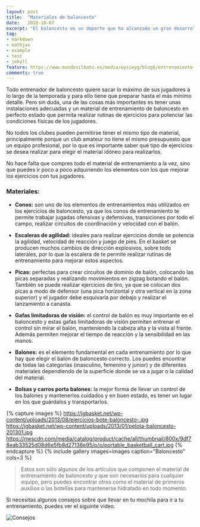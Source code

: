 ```yaml
---
layout: post
title:  "Materiales de baloncesto"
date:   2020-10-07
excerpt: "El baloncesto es un deporte que ha alcanzado un gran desarrollo y popularidad en todo el planeta, siendo actualmente una de las prácticas deportivas más influyentes y relevantes a nivel global."
tag:
- markdown 
- mathjax
- example
- test
- jekyll
feature: https://www.mundosilbato.es/media/wysiwyg/blog6/entrenamiento-baloncesto.jpg
comments: true
---
```


Todo entrenador de baloncesto quiere sacar lo máximo de sus jugadores a lo largo de la temporada y para ello tiene que preparar hasta el más mínimo detalle. Pero sin duda, una de las cosas más importantes es tener unas instalaciones adecuadas y un material de entrenamiento de baloncesto en perfecto estado que permita realizar rutinas de ejercicios para potenciar las condiciones físicas de los jugadores.

No todos los clubes pueden permitirse tener el mismo tipo de material, principalmente porque un club amateur no tiene el mismo presupuesto que un equipo profesional, por lo que es importante saber qué tipo de ejercicios se desea realizar para elegir el material idóneo para realizarlos.

No hace falta que compres todo el material de entrenamiento a la vez, sino que puedes ir poco a poco adquiriendo los elementos con los que mejorar los ejercicios con tus jugadores.

### Materiales:

* **Conos:** son uno de los elementos de entrenamientos más utilizados en los ejercicios de baloncesto, ya que los conos de entrenamiento te permite trabajar jugadas ofensivas y defensivas, transiciones por todo el campo, realizar circuitos de coordinación y velocidad con el balón.

* **Escaleras de agilidad:** ideales para realizar ejercicios donde se potencia la agilidad, velocidad de reacción y juego de pies. En el basket se producen muchos cambios de dirección explosivos, sobre todo laterales, por lo que la escalera de te permite realizar rutinas de entrenamiento para mejorar estos aspectos.

* **Picas:** perfectas para crear circuitos de dominio de balón, colocando las picas separadas y realizando movimientos en zigzag botando el balón. También se puede realizar ejercicios de tiro, ya que se colocan dos picas a modo de defensor (una pica horizontal y otra vertical en la zona superior) y el jugador debe esquivarla por debajo y realizar el lanzamiento a canasta.

* **Gafas limitadoras de visión:** el control de balón es muy importante en el baloncesto y estas gafas limitadoras de visión permiten entrenar el control sin mirar el balón, manteniendo la cabeza alta y la vista al frente. Además permiten mejorar el tiempo de reacción y la sensibilidad en las manos.

* **Balones:** es el elemento fundamental en cada entrenamiento por lo que hay que elegir el balón de baloncesto correcto. Los puedes encontrar de todas las categorías (masculino, femenino y junior) y de diferentes materiales dependiendo de la superficie donde se va a jugar o la calidad del material.

* **Bolsas y carros porta balones:** la mejor forma de llevar un control de los balones y mantenerlos cuidados y en buen estado, es tener un lugar en los que guárdalos y transportarlos.

{% capture images %} 
https://jgbasket.net/wp-content/uploads/2013/08/ejercicios-bote-baloncesto-.jpg
https://jgbasket.net/wp-content/uploads/2013/01/pelota-baloncesto-201301.jpg
https://nwscdn.com/media/catalog/product/cache/all/thumbnail/800x/9df78eab33525d08d6e5fb8d27136e95/p/o/portable_basketball_cart.jpg
{% endcapture %} 
{% include gallery images=images caption="Baloncesto" cols=3 %}

> Estos son sólo algunos de los artículos que componen el material de entrenamiento de baloncesto y que son necesarios para cualquier equipo, pero puedes encontrar otros como el material de primeros auxilios o las botellas para mantenerse hidratado en todo momento.

Si necesitas algunos consejos sobre que llevar en tu mochila para ir a tu entrenamiento, puedes ver el siguinte video.

![Consejos](https://www.youtube.com/watch?v=bGiWTR8mQSA)
